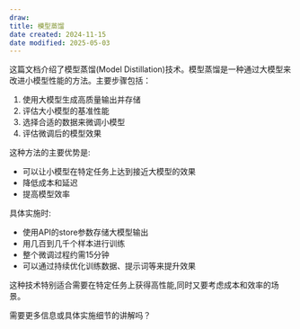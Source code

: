 ```yaml
---
draw:
title: 模型蒸馏
date created: 2024-11-15
date modified: 2025-05-03
---
```


这篇文档介绍了模型蒸馏(Model Distillation)技术。模型蒸馏是一种通过大模型来改进小模型性能的方法。主要步骤包括：

1. 使用大模型生成高质量输出并存储
2. 评估大小模型的基准性能
3. 选择合适的数据来微调小模型
4. 评估微调后的模型效果

这种方法的主要优势是:

- 可以让小模型在特定任务上达到接近大模型的效果
- 降低成本和延迟
- 提高模型效率

具体实施时:

- 使用API的store参数存储大模型输出
- 用几百到几千个样本进行训练
- 整个微调过程约需15分钟
- 可以通过持续优化训练数据、提示词等来提升效果

这种技术特别适合需要在特定任务上获得高性能,同时又要考虑成本和效率的场景。

需要更多信息或具体实施细节的讲解吗？
